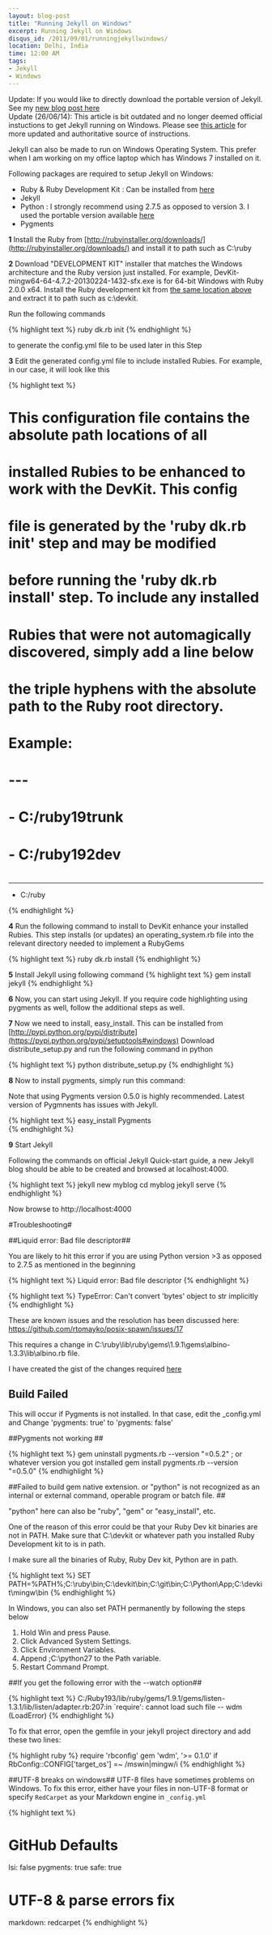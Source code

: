 ```yaml
---
layout: blog-post
title: "Running Jekyll on Windows"
excerpt: Running Jekyll on Windows
disqus_id: /2011/09/01/runningjekyllwindows/
location: Delhi, India
time: 12:00 AM
tags:
- Jekyll
- Windows
---
```


<div class="alert alert-info">
Update: If you would like to directly download the portable version of Jekyll. See my <a href="/blog/2013/07/20/buildportablejekyll.html">new blog post here</a>
</div>

<div class="alert alert-danger">
Update (26/06/14): This article is bit outdated and no longer deemed official instuctions to get Jekyll running on Windows. Please see <a href="https://github.com/juthilo/run-jekyll-on-windows">this article</a> for more updated and authoritative source of instructions.
</div>


Jekyll can also be made to run on Windows Operating System. This prefer when I am working on my office laptop which has Windows 7 installed on it.

Following packages are required to setup Jekyll on Windows:

* Ruby & Ruby Development Kit : Can be installed from [here](http://rubyinstaller.org/downloads/)
* Jekyll
* Python : I strongly recommend using 2.7.5 as opposed to version 3. I used the portable version available [here](http://portablepython.com/wiki/PortablePython2.7.5.1/)
* Pygments



**1** Install the Ruby from [http://rubyinstaller.org/downloads/](http://rubyinstaller.org/downloads/) and install it to path such as C:\ruby

**2** Download "DEVELOPMENT KIT" installer that matches the Windows architecture and the Ruby version just installed. For example, DevKit-mingw64-64-4.7.2-20130224-1432-sfx.exe is for 64-bit Windows   with Ruby 2.0.0 x64. 
Install the Ruby development kit from  [the same location above](http://rubyinstaller.org/downloads/) and extract it to path such as c:\devkit.

Run the following commands 

{% highlight text %}
ruby dk.rb init
{% endhighlight %}
	
   to generate the config.yml file to be used later in this Step
	
**3** Edit the generated config.yml file to include installed Rubies. For example, in our case, it will look like this

{% highlight text %}
# This configuration file contains the absolute path locations of all
# installed Rubies to be enhanced to work with the DevKit. This config
# file is generated by the 'ruby dk.rb init' step and may be modified
# before running the 'ruby dk.rb install' step. To include any installed
# Rubies that were not automagically discovered, simply add a line below
# the triple hyphens with the absolute path to the Ruby root directory.
#
# Example:
#
# ---
# - C:/ruby19trunk
# - C:/ruby192dev
#
---
- C:/ruby

{% endhighlight %}
	
**4** Run the following command to install to DevKit enhance your installed Rubies. This step installs (or updates) an operating_system.rb file into the relevant 
   directory needed to implement a RubyGems
   
   
{% highlight text %}
ruby dk.rb install
{% endhighlight %}
	
**5**	Install Jekyll using following command
{% highlight text %}
gem install jekyll
{% endhighlight %}
	
**6** Now, you can start using Jekyll. If you require code highlighting using pygments as well, follow the additional steps as well.

**7** Now we need to install, easy_install. This can be installed from [http://pypi.python.org/pypi/distribute](https://pypi.python.org/pypi/setuptools#windows)
Download distribute_setup.py and run the following command in python

{% highlight text %}
python distribute_setup.py
{% endhighlight %}

**8** Now to install pygments, simply run this command:

Note that using Pygments version 0.5.0 is highly recommended. Latest version of Pygmnents has issues with Jekyll.

{% highlight text %}
easy_install Pygments 	
{% endhighlight %}

**9** Start Jekyll

Following the commands on official Jekyll Quick-start guide, a new Jekyll blog should be able to be created and browsed at localhost:4000.

{% highlight text %}
jekyll new myblog
cd myblog
jekyll serve
{% endhighlight %}

Now browse to http://localhost:4000

#Troubleshooting#

##Liquid error: Bad file descriptor##

You are likely to hit this error if you are using Python version >3 as opposed to 2.7.5 as mentioned in the beginning

{% highlight text %}
Liquid error: Bad file descriptor
{% endhighlight %}

{% highlight text %}
TypeError: Can't convert 'bytes' object to str implicitly
{% endhighlight %}

These are known issues and the resolution has been discussed here:
https://github.com/rtomayko/posix-spawn/issues/17

This requires a change in C:\ruby\lib\ruby\gems\1.9.1\gems\albino-1.3.3\lib\albino.rb file.

I have created the gist of the changes required [here](https://gist.github.com/1185645)


## Build Failed ##

This will occur if Pygments is not installed. In that case, edit the \_config.yml and Change 'pygments: true' to 'pygments: false'

##Pygments not working ##

{% highlight text %}
gem uninstall pygments.rb --version "=0.5.2"  ; or whatever version you got installed
gem install pygments.rb --version "=0.5.0"
{% endhighlight %}

##Failed to build gem native extension. or  "python" is not recognized as an internal or external command, operable program or batch file. ##

"python" here can also be "ruby", "gem" or "easy_install", etc.

One of the reason of this error could be that your Ruby Dev kit binaries are not in PATH. Make sure that C:\devkit or whatever path you installed Ruby Development kit to is in path.

I make sure all the binaries of Ruby, Ruby Dev kit, Python are in path.

{% highlight text %}
SET PATH=%PATH%;C:\ruby\bin;C:\devkit\bin;C:\git\bin;C:\Python\App;C:\devkit\mingw\bin
{% endhighlight %}

In Windows, you can also set PATH permanently by following the steps below

1. Hold Win and press Pause.
2. Click Advanced System Settings.
3. Click Environment Variables.
4. Append ;C:\python27 to the Path variable.
5. Restart Command Prompt.

##If you get the following error with the --watch option##

{% highlight text %}
C:/Ruby193/lib/ruby/gems/1.9.1/gems/listen-1.3.1/lib/listen/adapter.rb:207:in `require': cannot load such file -- wdm (LoadError)
{% endhighlight %}

To fix that error, open the gemfile in your jekyll project directory and add these two lines:

{% highlight ruby %}
require 'rbconfig'
gem 'wdm', '>= 0.1.0' if RbConfig::CONFIG['target_os'] =~ /mswin|mingw/i
{% endhighlight %}

##UTF-8 breaks on windows##
UTF-8 files have sometimes problems on Windows. To fix this error, either have your files in non-UTF-8 format or specify `RedCarpet` as your Markdown engine in `_config.yml`

{% highlight text %}
# GitHub Defaults
lsi: false
pygments: true
safe: true

# UTF-8 & parse errors fix
markdown: redcarpet
{% endhighlight %}
